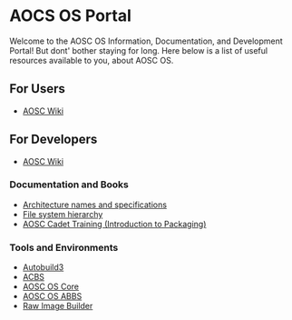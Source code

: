 AOCS OS Portal
==============

Welcome to the AOSC OS Information, Documentation, and Development Portal! But
dont' bother staying for long. Here below is a list of useful resources
available to you, about AOSC OS.


For Users
---------

- [AOSC Wiki](https://wiki.aosc.io/)



For Developers
---------

- [AOSC Wiki](https://wiki.aosc.io/)

### Documentation and Books

- [Architecture names and specifications](https://github.com/AOSC-Dev/aosc-os/wiki/FYI_Architecture_Specs)
- [File system hierarchy](https://github.com/AOSC-Dev/aosc-os/wiki/FYI_FS_Hierarchy)
- [AOSC Cadet Training (Introduction to Packaging)](https://github.com/AOSC-Dev/aosc-os-abbs/wiki)

### Tools and Environments

- [Autobuild3](https://github.com/AOSC-Dev/autobuild3)
- [ACBS](https://github.com/AOSC-Dev/acbs)
- [AOSC OS Core](https://github.com/AOSC-Dev/aosc-os-core)
- [AOSC OS ABBS](https://github.com/AOSC-Dev/aosc-os-abbs)
- [Raw Image Builder](https://github.com/AOSC-Dev/aosc-mkrawimg)
